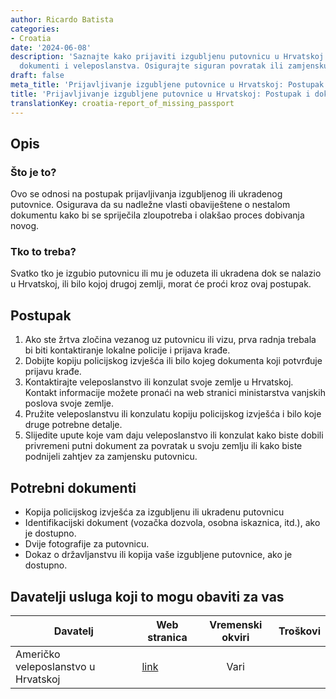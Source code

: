 ```yaml
---
author: Ricardo Batista
categories:
- Croatia
date: '2024-06-08'
description: 'Saznajte kako prijaviti izgubljenu putovnicu u Hrvatskoj: koraci, potrebni
  dokumenti i veleposlanstva. Osigurajte siguran povratak ili zamjensku putovnicu.'
draft: false
meta_title: 'Prijavljivanje izgubljene putovnice u Hrvatskoj: Postupak i dokumenti'
title: 'Prijavljivanje izgubljene putovnice u Hrvatskoj: Postupak i dokumenti'
translationKey: croatia-report_of_missing_passport
---
```



## Opis
### Što je to?
Ovo se odnosi na postupak prijavljivanja izgubljenog ili ukradenog putovnice. Osigurava da su nadležne vlasti obaviještene o nestalom dokumentu kako bi se spriječila zloupotreba i olakšao proces dobivanja novog.

### Tko to treba?
Svatko tko je izgubio putovnicu ili mu je oduzeta ili ukradena dok se nalazio u Hrvatskoj, ili bilo kojoj drugoj zemlji, morat će proći kroz ovaj postupak.

## Postupak
1. Ako ste žrtva zločina vezanog uz putovnicu ili vizu, prva radnja trebala bi biti kontaktiranje lokalne policije i prijava krađe.
2. Dobijte kopiju policijskog izvješća ili bilo kojeg dokumenta koji potvrđuje prijavu krađe.
3. Kontaktirajte veleposlanstvo ili konzulat svoje zemlje u Hrvatskoj. Kontakt informacije možete pronaći na web stranici ministarstva vanjskih poslova svoje zemlje.
4. Pružite veleposlanstvu ili konzulatu kopiju policijskog izvješća i bilo koje druge potrebne detalje.
5. Slijedite upute koje vam daju veleposlanstvo ili konzulat kako biste dobili privremeni putni dokument za povratak u svoju zemlju ili kako biste podnijeli zahtjev za zamjensku putovnicu.

## Potrebni dokumenti
- Kopija policijskog izvješća za izgubljenu ili ukradenu putovnicu
- Identifikacijski dokument (vozačka dozvola, osobna iskaznica, itd.), ako je dostupno.
- Dvije fotografije za putovnicu.
- Dokaz o državljanstvu ili kopija vaše izgubljene putovnice, ako je dostupno.

## Davatelji usluga koji to mogu obaviti za vas

| Davatelj         |     Web stranica     |     Vremenski okviri    |       Troškovi      |
| --------------- | --------------- |  :-------------: | :-------------: |
| Američko veleposlanstvo u Hrvatskoj   |  [link](https://hr.usembassy.gov/)       |      Vari